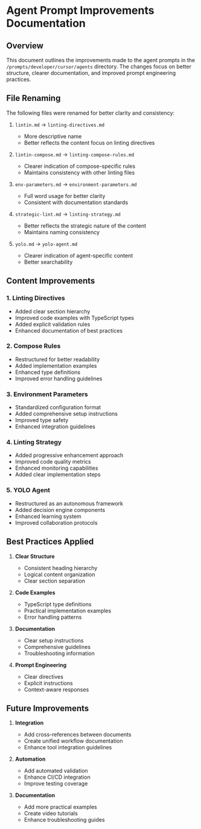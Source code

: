 # Agent Prompt Improvements Documentation

## Overview
This document outlines the improvements made to the agent prompts in the `/prompts/developer/cursor/agents` directory. The changes focus on better structure, clearer documentation, and improved prompt engineering practices.

## File Renaming
The following files were renamed for better clarity and consistency:

1. `lintin.md` → `linting-directives.md`
   - More descriptive name
   - Better reflects the content focus on linting directives

2. `lintin-compose.md` → `linting-compose-rules.md`
   - Clearer indication of compose-specific rules
   - Maintains consistency with other linting files

3. `env-parameters.md` → `environment-parameters.md`
   - Full word usage for better clarity
   - Consistent with documentation standards

4. `strategic-lint.md` → `linting-strategy.md`
   - Better reflects the strategic nature of the content
   - Maintains naming consistency

5. `yolo.md` → `yolo-agent.md`
   - Clearer indication of agent-specific content
   - Better searchability

## Content Improvements

### 1. Linting Directives
- Added clear section hierarchy
- Improved code examples with TypeScript types
- Added explicit validation rules
- Enhanced documentation of best practices

### 2. Compose Rules
- Restructured for better readability
- Added implementation examples
- Enhanced type definitions
- Improved error handling guidelines

### 3. Environment Parameters
- Standardized configuration format
- Added comprehensive setup instructions
- Improved type safety
- Enhanced integration guidelines

### 4. Linting Strategy
- Added progressive enhancement approach
- Improved code quality metrics
- Enhanced monitoring capabilities
- Added clear implementation steps

### 5. YOLO Agent
- Restructured as an autonomous framework
- Added decision engine components
- Enhanced learning system
- Improved collaboration protocols

## Best Practices Applied

1. **Clear Structure**
   - Consistent heading hierarchy
   - Logical content organization
   - Clear section separation

2. **Code Examples**
   - TypeScript type definitions
   - Practical implementation examples
   - Error handling patterns

3. **Documentation**
   - Clear setup instructions
   - Comprehensive guidelines
   - Troubleshooting information

4. **Prompt Engineering**
   - Clear directives
   - Explicit instructions
   - Context-aware responses

## Future Improvements

1. **Integration**
   - Add cross-references between documents
   - Create unified workflow documentation
   - Enhance tool integration guidelines

2. **Automation**
   - Add automated validation
   - Enhance CI/CD integration
   - Improve testing coverage

3. **Documentation**
   - Add more practical examples
   - Create video tutorials
   - Enhance troubleshooting guides 